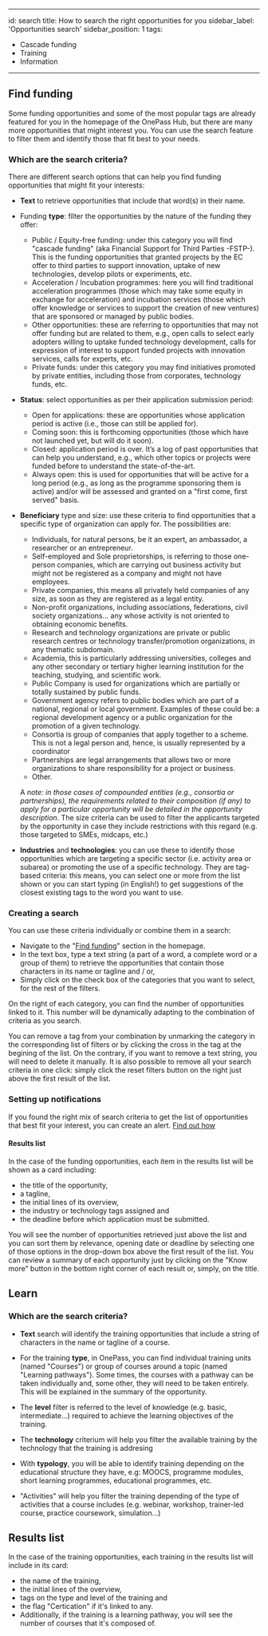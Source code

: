 ---
id: search
title: How to search the right opportunities for you
sidebar_label: 'Opportunities search'
sidebar_position: 1
tags:

- Cascade funding
- Training
- Information

 ---

## Find funding

Some funding opportunities and some of the most popular tags are already featured for you in the homepage of the OnePass Hub, but there are many more opportunities that might interest you.
You can use the search feature to filter them and identify those that fit best to your needs.

### Which are the search criteria?

There are different search options that can help you find funding opportunities that might fit your interests:

- **Text** to retrieve opportunities that include that word(s) in their name.

- Funding **type**: filter the opportunities by the nature of the funding they offer:
  - Public / Equity-free funding: under this category you will find "cascade funding" (aka Financial Support for Third Parties -FSTP-). This is the funding opportunities that granted projects by the EC offer to third parties to support innovation, uptake of new technologies, develop pilots or experiments, etc.
  - Acceleration / Incubation programmes: here you will find traditional acceleration programmes (those which may take some equity in exchange for acceleration) and incubation services (those which offer knowledge or services to support the creation of new ventures) that are sponsored or managed by public bodies.
  - Other opportunities: these are referring to opportunities that may not offer funding but are related to them, e.g., open calls to select early adopters willing to uptake funded technology development, calls for expression of interest to support funded projects with innovation services, calls for experts, etc.
  - Private funds: under this category you may find initiatives promoted by private entities, including those from corporates, technology funds, etc.

- **Status**: select opportunities as per their application submission period:
  - Open for applications: these are opportunities whose application period is active (i.e., those can still be applied for).
  - Coming soon: this is forthcoming opportunities (those which have not launched yet, but will do it soon).
  - Closed: application period is over. It’s a log of past opportunities that can help you understand, e.g., which other topics or projects were funded before to understand the state-of-the-art.
  - Always open: this is used for opportunities that will be active for a long period (e.g., as long as the programme sponsoring them is active) and/or will be assessed and granted on a "first come, first served" basis.

- **Beneficiary** type and size: use these criteria to find opportunities that a specific type of organization can apply for. The possibilities are:
  - Individuals, for natural persons, be it an expert, an ambassador, a researcher or an entrepreneur.
  - Self-employed and Sole proprietorships, is referring to those one-person companies, which are carrying out business activity but might not be registered as a company and might not have employees.
  - Private companies, this means all privately held companies of any size, as soon as they are registered as a legal entity.
  - Non-profit organizations, including associations, federations, civil society organizations… any whose activity is not oriented to obtaining economic benefits.
  - Research and technology organizations are private or public research centres or technology transfer/promotion organizations, in any thematic subdomain.
  - Academia, this is particularly addressing universities, colleges and any other secondary or tertiary higher learning institution for the teaching, studying, and scientific work.
  - Public Company is used for organizations which are partially or totally sustained by public funds.
  - Government agency refers to public bodies which are part of a national, regional or local government. Examples of these could be: a regional development agency or a public organization for the promotion of a given technology.
  - Consortia is group of companies that apply together to a scheme. This is not a legal person and, hence, is usually represented by a coordinator
  - Partnerships are legal arrangements that allows two or more organizations to share responsibility for a project or business.
  - Other.

  A *note: in those cases of compounded entities (e.g., consortia or partnerships), the requirements related to their composition (if any) to apply for a particular opportunity will be detailed in the opportunity description*.
  The size criteria can be used to filter the applicants targeted by the opportunity in case they include restrictions with this regard (e.g. those targeted to SMEs, midcaps, etc.)

- **Industries** and **technologies**: you can use these to identify those opportunities which are targeting a specific sector (i.e. activity area or subarea) or promoting the use of a specific technology. They are tag-based criteria: this means, you can select one or more from the list shown or you can start typing (in English!) to get suggestions of the closest existing tags to the word you want to use.

### Creating a search

You can use these criteria individually or combine them in a search:

- Navigate to the "[Find funding](https://getonepass.eu/search/opportunities)" section in the homepage.
- In the text box, type a text string (a part of a word, a complete word or a group of them) to retrieve the opportunities that contain those characters in its name or tagline and / or,
- Simply click on the check box of the categories that you want to select, for the rest of the filters.

On the right of each category, you can find the number of opportunities linked to it. This number will be dynamically adapting to the combination of criteria as you search.

You can remove a tag from your combination by unmarking the category in the corresponding list of filters or by clicking the cross in the tag at the begining of the list. On the contrary, if you want to remove a text string, you will need to delete it manually. It is also possible to remove all your search criteria in one click: simply click the reset filters button on the right just above the first result of the list.

### Setting up notifications

If you found the right mix of search criteria to get the list of opportunities that best fit your interest, you can create an alert. [Find out how](./alerts)

#### Results list

In the case of the funding opportunities, each item in the results list will be shown as a card including:

- the title of the opportunity,
- a tagline,
- the initial lines of its overview,
- the industry or technology tags assigned and
- the deadline before which application must be submitted.

You will see the number of opportunities retrieved just above the list and you can sort them by relevance, opening date or deadline by selecting one of those options in the drop-down box above the first result of the list.
You can review a summary of each opportunity just by clicking on the "Know more" button in the bottom right corner of each result or, simply, on the title.

## Learn

### Which are the search criteria?

- **Text** search will identify the training opportunities that include a string of characters in the name or tagline of a course.

- For the training **type**, in OnePass, you can find individual training units (named "Courses") or group of courses around a topic (named "Learning pathways"). Some times, the courses with a pathway can be taken individually and, some other, they will need to be taken entirely. This will be explained in the summary of the opportunity.

- The **level** filter is referred to the level of knowledge (e.g. basic, intermediate...) required to achieve the learning objectives of the training.

- The **technology** criterium will help you filter the available training by the technology that the training is addresing

- With **typology**, you will be able to identify training depending on the educational structure they have, e.g: MOOCS, programme modules, short learning programmes, educational programmes, etc.

- "Activities" will help you filter the training depending of the type of activities that a course includes (e.g. webinar, workshop, trainer-led course, practice coursework, simulation...)

## Results list

In the case of the training opportunities, each training in the results list will include in its card:

- the name of the training,
- the initial lines of the overview,
- tags on the type and level of the training and
- the flag "Certication" if it's linked to any.
- Additionally, if the training is a learning pathway, you will see the number of courses that it's composed of.
